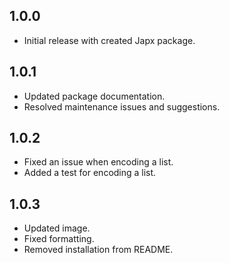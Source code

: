 ## 1.0.0

* Initial release with created Japx package.

## 1.0.1

* Updated package documentation.
* Resolved maintenance issues and suggestions.

## 1.0.2

* Fixed an issue when encoding a list.
* Added a test for encoding a list.

## 1.0.3

* Updated image.
* Fixed formatting.
* Removed installation from README.